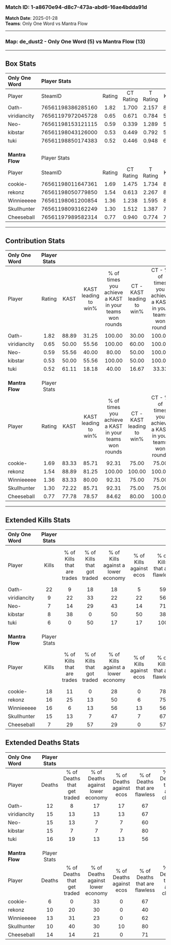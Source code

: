 ### Match ID: 1-a8670e94-d8c7-473a-abd6-16ae4bdda91d  
**Match Date**: 2025-01-28  
**Teams**: Only One Word vs Mantra Flow  

---  

### **Map**: de_dust2 - Only One Word (5) vs Mantra Flow (13)  
---  

## Box Stats  

| **Only One Word** | Player Stats      |        |           |          |       |       |       |         |        |      |     |
| :- | :- | :-: | :-: | :-: | :-: | :-: | :-: | :-: | :-: | :-: | :-: |
| Player            | SteamID           | Rating | CT Rating | T Rating | KAST  |  ADR  | Kills | Assists | Deaths | K/D  | HS% |
| Oath-             | 76561198386285160 |  1.82  |   1.700   |  2.157   | 88.89 | 119.4 |  22   |    4    |   12   | 1.83 | 50  |
| viridiancity      | 76561197972045728 |  0.65  |   0.671   |  0.784   | 50.00 | 61.4  |   9   |    7    |   15   | 0.60 | 33  |
| Neo-              | 76561198153121115 |  0.59  |   0.339   |  1.289   | 55.56 | 67.2  |   7   |    3    |   15   | 0.47 | 57  |
| kibstar           | 76561198043126000 |  0.53  |   0.449   |  0.792   | 50.00 | 47.1  |   8   |    3    |   15   | 0.53 | 25  |
| tuki              | 76561198850174383 |  0.52  |   0.446   |  0.948   | 61.11 | 58.1  |   6   |    3    |   16   | 0.38 | 50  |
|                   |                   |        |           |          |       |       |       |         |        |      |     |
|                   |                   |        |           |          |       |       |       |         |        |      |     |
|                   |                   |        |           |          |       |       |       |         |        |      |     |
| **Mantra Flow**   | Player Stats      |        |           |          |       |       |       |         |        |      |     |
| Player            | SteamID           | Rating | CT Rating | T Rating | KAST  |  ADR  | Kills | Assists | Deaths | K/D  | HS% |
| cookie-           | 76561198011647361 |  1.69  |   1.475   |  1.734   | 83.33 | 96.8  |  18   |    4    |   6    | 3.00 |  5  |
| rekonz            | 76561198050779850 |  1.54  |   0.613   |  2.267   | 88.89 | 100.4 |  16   |    7    |   10   | 1.60 | 68  |
| Winnieeeee        | 76561198061200854 |  1.36  |   1.238   |  1.595   | 83.33 | 89.6  |  16   |    3    |   13   | 1.23 | 75  |
| Skullhunter       | 76561198093162249 |  1.30  |   1.512   |  1.387   | 72.22 | 82.6  |  15   |    4    |   10   | 1.50 | 60  |
| Cheeseball        | 76561197989582314 |  0.77  |   0.940   |  0.774   | 77.78 | 52.3  |   7   |    9    |   14   | 0.50 | 57  |
---  

## Contribution Stats  

| **Only One Word** | Player Stats |       |                      |                                                        |                           |                                                             |                          |                                                            |
| :- | :-: | :-: | :-: | :-: | :-: | :-: | :-: | :-: |
| Player            |    Rating    | KAST  | KAST leading to win% | % of times you achieve a KAST in your teams won rounds | CT - KAST leading to win% | CT - % of times you achieve a KAST in your teams won rounds | T - KAST leading to win% | T - % of times you achieve a KAST in your teams won rounds |
| Oath-             |     1.82     | 88.89 |        31.25         |                         100.00                         |           30.00           |                           100.00                            |          33.33           |                           100.00                           |
| viridiancity      |     0.65     | 50.00 |        55.56         |                         100.00                         |           60.00           |                           100.00                            |          50.00           |                           100.00                           |
| Neo-              |     0.59     | 55.56 |        40.00         |                         80.00                          |           50.00           |                           100.00                            |          25.00           |                           50.00                            |
| kibstar           |     0.53     | 50.00 |        55.56         |                         100.00                         |           50.00           |                           100.00                            |          66.67           |                           100.00                           |
| tuki              |     0.52     | 61.11 |        18.18         |                         40.00                          |           16.67           |                            33.33                            |          20.00           |                           50.00                            |
|                   |              |       |                      |                                                        |                           |                                                             |                          |                                                            |
|                   |              |       |                      |                                                        |                           |                                                             |                          |                                                            |
|                   |              |       |                      |                                                        |                           |                                                             |                          |                                                            |
| **Mantra Flow**   | Player Stats |       |                      |                                                        |                           |                                                             |                          |                                                            |
| Player            |    Rating    | KAST  | KAST leading to win% | % of times you achieve a KAST in your teams won rounds | CT - KAST leading to win% | CT - % of times you achieve a KAST in your teams won rounds | T - KAST leading to win% | T - % of times you achieve a KAST in your teams won rounds |
| cookie-           |     1.69     | 83.33 |        85.71         |                         92.31                          |           75.00           |                            75.00                            |          90.00           |                           100.00                           |
| rekonz            |     1.54     | 88.89 |        81.25         |                         100.00                         |          100.00           |                           100.00                            |          75.00           |                           100.00                           |
| Winnieeeee        |     1.36     | 83.33 |        80.00         |                         92.31                          |           75.00           |                            75.00                            |          81.82           |                           100.00                           |
| Skullhunter       |     1.30     | 72.22 |        85.71         |                         92.31                          |           75.00           |                            75.00                            |          90.00           |                           100.00                           |
| Cheeseball        |     0.77     | 77.78 |        78.57         |                         84.62                          |           80.00           |                           100.00                            |          77.78           |                           77.78                            |
---  

## Extended Kills Stats  

| **Only One Word** | Player Stats |                            |                            |                                    |                         |                              |                                 |                                       |                    |           |
| :- | :-: | :-: | :-: | :-: | :-: | :-: | :-: | :-: | :-: | :-: |
| Player            |    Kills     | % of Kills that are trades | % of Kills that got traded | % of Kills against a lower economy | % of Kills against ecos | % of Kills that are flawless | % of Kills that are close duels | % of Kills that are assisted by flash | Pistol Round Kills | AWP Kills |
| Oath-             |      22      |             9              |             18             |                 18                 |            5            |              59              |                9                |                   5                   |         0          |     4     |
| viridiancity      |      9       |             22             |             33             |                 22                 |           22            |              56              |               11                |                   0                   |         0          |     1     |
| Neo-              |      7       |             14             |             29             |                 43                 |           14            |              71              |                0                |                   0                   |         0          |     1     |
| kibstar           |      8       |             38             |             0              |                 50                 |           50            |              38              |                0                |                   0                   |         0          |     0     |
| tuki              |      6       |             0              |             50             |                 17                 |           17            |             100              |                0                |                  17                   |         0          |     0     |
|                   |              |                            |                            |                                    |                         |                              |                                 |                                       |                    |           |
|                   |              |                            |                            |                                    |                         |                              |                                 |                                       |                    |           |
|                   |              |                            |                            |                                    |                         |                              |                                 |                                       |                    |           |
| **Mantra Flow**   | Player Stats |                            |                            |                                    |                         |                              |                                 |                                       |                    |           |
| Player            |    Kills     | % of Kills that are trades | % of Kills that got traded | % of Kills against a lower economy | % of Kills against ecos | % of Kills that are flawless | % of Kills that are close duels | % of Kills that are assisted by flash | Pistol Round Kills | AWP Kills |
| cookie-           |      18      |             11             |             0              |                 28                 |            0            |              78              |                0                |                   6                   |         10         |     1     |
| rekonz            |      16      |             25             |             13             |                 50                 |            6            |              75              |                0                |                   6                   |         0          |     2     |
| Winnieeeee        |      16      |             6              |             13             |                 56                 |           13            |              56              |               19                |                   6                   |         0          |     2     |
| Skullhunter       |      15      |             13             |             7              |                 47                 |            7            |              67              |                0                |                  20                   |         0          |     3     |
| Cheeseball        |      7       |             29             |             57             |                 29                 |            0            |              57              |               14                |                   0                   |         0          |     0     |
## Extended Deaths Stats  

| **Only One Word** | Player Stats |                             |                                   |                          |                               |                            |                           |               |
| :- | :-: | :-: | :-: | :-: | :-: | :-: | :-: | :-: |
| Player            |    Deaths    | % of Deaths that get traded | % of Deaths against lower economy | % of Deaths against ecos | % of Deaths that are flawless | % of Deaths that are close | % of Deaths while blinded | Deaths to AWP |
| Oath-             |      12      |              8              |                17                 |            17            |              67               |             0              |             0             |       2       |
| viridiancity      |      15      |             13              |                13                 |            13            |              67               |             13             |            20             |       4       |
| Neo-              |      15      |             13              |                 7                 |            7             |              60               |             7              |             0             |       2       |
| kibstar           |      15      |              7              |                 7                 |            7             |              80               |             0              |            13             |       2       |
| tuki              |      16      |             19              |                13                 |            13            |              56               |             6              |             6             |       0       |
|                   |              |                             |                                   |                          |                               |                            |                           |               |
|                   |              |                             |                                   |                          |                               |                            |                           |               |
|                   |              |                             |                                   |                          |                               |                            |                           |               |
| **Mantra Flow**   | Player Stats |                             |                                   |                          |                               |                            |                           |               |
| Player            |    Deaths    | % of Deaths that get traded | % of Deaths against lower economy | % of Deaths against ecos | % of Deaths that are flawless | % of Deaths that are close | % of Deaths while blinded | Deaths to AWP |
| cookie-           |      6       |              0              |                33                 |            0             |              67               |             17             |             0             |       0       |
| rekonz            |      10      |             20              |                30                 |            0             |              40               |             10             |             0             |       0       |
| Winnieeeee        |      13      |             31              |                23                 |            0             |              62               |             0              |             0             |       0       |
| Skullhunter       |      10      |             40              |                30                 |            10            |              80               |             0              |             0             |       0       |
| Cheeseball        |      14      |             14              |                21                 |            0             |              71               |             7              |            14             |       0       |
